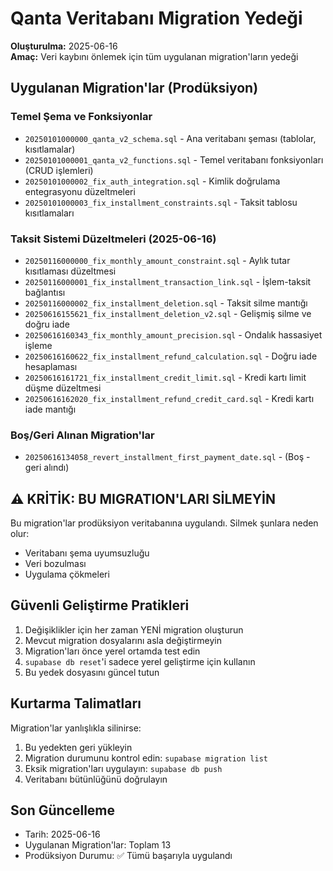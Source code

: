 # Qanta Veritabanı Migration Yedeği
**Oluşturulma:** 2025-06-16  
**Amaç:** Veri kaybını önlemek için tüm uygulanan migration'ların yedeği

## Uygulanan Migration'lar (Prodüksiyon)

### Temel Şema ve Fonksiyonlar
- `20250101000000_qanta_v2_schema.sql` - Ana veritabanı şeması (tablolar, kısıtlamalar)
- `20250101000001_qanta_v2_functions.sql` - Temel veritabanı fonksiyonları (CRUD işlemleri)
- `20250101000002_fix_auth_integration.sql` - Kimlik doğrulama entegrasyonu düzeltmeleri
- `20250101000003_fix_installment_constraints.sql` - Taksit tablosu kısıtlamaları

### Taksit Sistemi Düzeltmeleri (2025-06-16)
- `20250116000000_fix_monthly_amount_constraint.sql` - Aylık tutar kısıtlaması düzeltmesi
- `20250116000001_fix_installment_transaction_link.sql` - İşlem-taksit bağlantısı
- `20250116000002_fix_installment_deletion.sql` - Taksit silme mantığı
- `20250616155621_fix_installment_deletion_v2.sql` - Gelişmiş silme ve doğru iade
- `20250616160343_fix_monthly_amount_precision.sql` - Ondalık hassasiyet işleme
- `20250616160622_fix_installment_refund_calculation.sql` - Doğru iade hesaplaması
- `20250616161721_fix_installment_credit_limit.sql` - Kredi kartı limit düşme düzeltmesi
- `20250616162020_fix_installment_refund_credit_card.sql` - Kredi kartı iade mantığı

### Boş/Geri Alınan Migration'lar
- `20250616134058_revert_installment_first_payment_date.sql` - (Boş - geri alındı)

## ⚠️ KRİTİK: BU MIGRATION'LARI SİLMEYİN
Bu migration'lar prodüksiyon veritabanına uygulandı. Silmek şunlara neden olur:
- Veritabanı şema uyumsuzluğu
- Veri bozulması
- Uygulama çökmeleri

## Güvenli Geliştirme Pratikleri
1. Değişiklikler için her zaman YENİ migration oluşturun
2. Mevcut migration dosyalarını asla değiştirmeyin
3. Migration'ları önce yerel ortamda test edin
4. `supabase db reset`'i sadece yerel geliştirme için kullanın
5. Bu yedek dosyasını güncel tutun

## Kurtarma Talimatları
Migration'lar yanlışlıkla silinirse:
1. Bu yedekten geri yükleyin
2. Migration durumunu kontrol edin: `supabase migration list`
3. Eksik migration'ları uygulayın: `supabase db push`
4. Veritabanı bütünlüğünü doğrulayın

## Son Güncelleme
- Tarih: 2025-06-16
- Uygulanan Migration'lar: Toplam 13
- Prodüksiyon Durumu: ✅ Tümü başarıyla uygulandı 